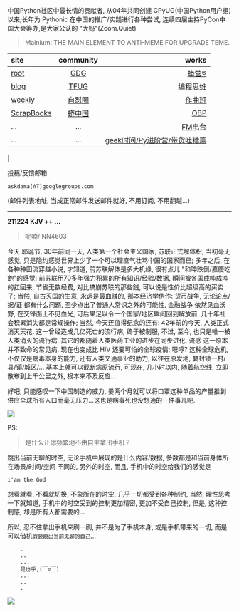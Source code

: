 中国Python社区中最长情的贡献者, 从04年共同创建 CPyUG(中国Python用户组)以来,长年为 Pythonic 在中国的推广/实践进行各种尝试, 连续四届主持PyCon中国大会筹办,是大家公认的 "大妈"(Zoom.Quiet)

> Mainium: THE MAIN ELEMENT TO ANTI-MEME FOR UPGRADE TEME.

| site | community | works |
| :-----| :----: | ----: |
| [root](http://zoomquiet.io/) | [GDG](https://blog.zhgdg.org/) | [蟒营®](https://doc.101.camp/) |
| [blog](https://blog.zoomquiet.io/pages/zoomquiet.html) | [TFUG](http://zh.tfug.world/) | [编程思维](https://py.101.camp/) |
| [weekly](http://weekly.pychina.org/) | [自怼圈](https://du.101.camp/) | [作曲班](https://mu.101.camp/) |
| [ScrapBooks](https://zoomquiet.io/collection.html) | [蟒中国](https://pychina.org/) | [OBP](https://zoomquiet.io/obp/index.html) |
| ... | ... | [FM电台](https://fm.101.camp/) |
| ... | ... | [geek时间/Py进阶营/带货吐糟篇](https://fm.101.camp/2020/geek2py-dama.html) 
 |


投稿/反馈邮箱:

    askdama[AT]googlegroups.com

(邮件列表地址, 
当成正常邮件发送邮件就好, 不用订阅, 不用翻越...)




---------------------------------------------------
**211224 KJV ++ ...**

> 呢喃/ NN4603





今天 耶诞节,  30年前同一天, 人类第一个社会主义国家, 苏联正式解体积; 当初毫无感觉, 只是隐约感觉世界上少了一个可以理直气壮骂中国的国家而已; 多年之后, 在各种种田流穿越小说, 才知道, 前苏联解体是多大机缘, 很有点儿 "和珅跌倒/嘉慶吃飽"的感觉: 前苏联用70多年强力积累的所有知识/经验/数据, 瞬间被各国成吨成吨的扛回来, 节省无数经费, 对比搞崩苏联的那些銭, 可以说是性价比超级高的买卖了; 当然, 自古灭国的生意, 永远是最血赚的, 那本经济学伪作: 货币战争, 无论论点/据/证 都有什么问题, 至少点出了普通人常识之外的可能性, 金融战争 依然见血沃野, 在交锋面上不见血光, 可后果足以令一个国家/地区瞬间回到解放前, 几十年社会积累消失都是常规操作;
当然, 今天还值得纪念的还有: 42年前的今天, 人类正式消灭天花, 这一曾经造成几亿死亡的流行病, 终于被制服, 不过, 至今, 也只是唯一被人类消灭的流行病, 其它的都随着人类医药工业的进步在同步进化, 流感 这一原本并不致命的常见病, 现在也变成比 HIV 还要可怕的全球疫情; 嗯哼? 这种全球危机, 不仅仅是病毒本身的能力, 还有人类交通事业的助力, 以往在原发地, 嘦封锁一村/县/镇/城区/... 基本上就可以截断病原流行, 可现在, 几小时以内, 随着航空线, 立即散布到上千公里之外, 根本来不及反应...

好吧, 只能感叹一下中国制造的威力, 嘦两个月就可以将口罩这种单品的产量推到供应全球所有人口而毫无压力...这也是病毒死也没想通的一件事儿吧.​





![](https://ipic.zoomquiet.top/2021-12-24-zq42-today-card-2112.025.jpeg)




PS:
> 是什么让你频繁地不由自主拿出手机？

跳出当前无聊的时空,
无论手机中展现的是什么内容/数据,
多数都是和当前身体所在场景/时间/空间 不同的,
另外的时空,
而且, 手机中的时空给我们的感觉是

    i'am the God

想看就看, 不看就切换,
不象所在的时空, 几乎一切都受到各种制约,
当然,
理性思考一下就知道,
手机中的时空受到的控制更加精密, 更加不受自己控制,
但是, 这种控制感,
却是所有人都需要的...

所以, 
忍不住拿出手机来刷一刷,
并不是为了手机本身, 或是手机带来的一切,
而是可以借机`假装跳出当前无聊的自己`...



```
    .
    ..
    ...
    是也乎,(￣▽￣)
    ...
    ..
    .
```


![](http://ydlj.zoomquiet.top/ipic/2021-07-10-210701DU21-zip.jpg)

